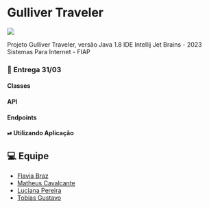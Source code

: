 # Gulliver Traveler


<img src="https://i.imgur.com/QjfEl07.png">

Projeto Gulliver Traveler, versão Java 1.8 IDE Intellij Jet Brains  -  2023
Sistemas Para Internet - FIAP 

### 📌 Entrega 31/03

#### Classes 

#### API

#### Endpoints

#### ⏯ Utilizando Aplicação



## 💻 Equipe
- [Flavia Braz](https://github.com/flavialbraz)
- [Matheus Cavalcante](https://github.com/matheus-poro)
- [Luciana Pereira](https://github.com/luciana-pereira)
- [Tobias Gustavo](https://github.com/TobiasGustavo)
